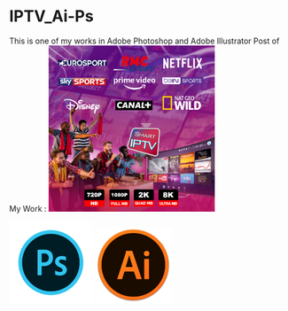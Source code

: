 # IPTV_Ai-Ps
This is one of my works in Adobe Photoshop and Adobe Illustrator
                Post of My Work :
<img src="post_IPTV.png" alt="Description" width="300"/>

<img src="photoshop.png" alt="Description" width="150"/>
<img src="illustrator.png" alt="Description" width="140"/>
